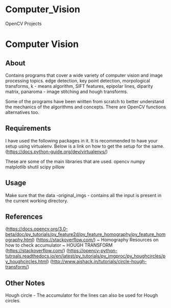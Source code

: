 # Computer_Vision
OpenCV Projects

# Computer Vision

## About
Contains programs that cover a wide variety of computer vision and image processing topics.
edge detection, key point detection, morpological transforms, k - means algorithm, SIFT features, epipolar lines,
diparity matrix, panaroma - image stitching and hough transforms. 

Some of the programs have been written from scratch to better understand the mechanics of the algorithms and concepts.
There are OpenCV functions alternatives too. 

## Requirements
I have used the following packages in it. It is recommended to have your setup using virtualenv. 
Below is a link on how to get the setup for the same.
(https://docs.python-guide.org/dev/virtualenvs/)

These are some of the main libraries that are used. 
opencv
numpy
matplotlib
shutil 
scipy
pillow

## Usage
Make sure that the data -original_imgs - contains all the input is present in the current working directory.

## References
(https://docs.opencv.org/3.0-beta/doc/py_tutorials/py_feature2d/py_feature_homography/py_feature_homography.html)
(https://stackoverflow.com/) ~ Homography
Resources on how to check accumulator ~ HOUGH TRANSFORM
(https://stackoverflow.com/)
(https://opencv-python-tutroals.readthedocs.io/en/latest/py_tutorials/py_imgproc/py_houghcircles/py_houghcircles.html)
(http://www.aishack.in/tutorials/circle-hough-transform/)

## Other Notes
Hough circle -  The accumulator for the lines can also be used for Hough circles.
